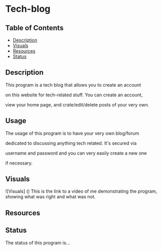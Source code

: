 # Tech-blog

## Table of Contents
- [Description](#description)
- [Visuals](#visuals)
- [Resources](#resources)
- [Status](#status)

## Description

This program is a tech blog that allows you to create an account

on this website for tech-related stuff. You can create an account,

view your home page, and crate/edit/delete posts of your very own.


## Usage

The usage of this program is to have your very own blog/forum 

dedicated to discussing anything tech related. It's secured via

username and password and you can very easily create a new one

if necessary.

## Visuals
![Visuals] ()
This is the link to a video of me demonstrating the program, showing what was right and what was not.

## Resources

<!-- [Live Site](https://github.com/NickLThompson/Employee-tracking-SQL-Application) -->

<!-- [Repository](https://github.com/NickLThompson/Employee-tracking-SQL-Application) -->

## Status

The status of this program is...